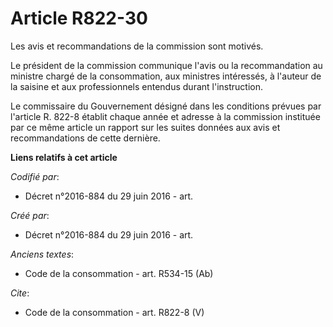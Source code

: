 # Article R822-30

Les avis et recommandations de la commission sont motivés. 

Le président de la commission communique l'avis ou la recommandation au ministre chargé de la consommation, aux ministres
intéressés, à l'auteur de la saisine et aux professionnels entendus durant l'instruction. 

Le commissaire du Gouvernement désigné dans les conditions prévues par l'article R. 822-8 établit chaque année et adresse à
la commission instituée par ce même article un rapport sur les suites données aux avis et recommandations de cette dernière.

**Liens relatifs à cet article**

_Codifié par_:

  - Décret n°2016-884 du 29 juin 2016 - art.

_Créé par_:

  - Décret n°2016-884 du 29 juin 2016 - art.

_Anciens textes_:

  - Code de la consommation - art. R534-15 (Ab)

_Cite_:

  - Code de la consommation - art. R822-8 (V)
